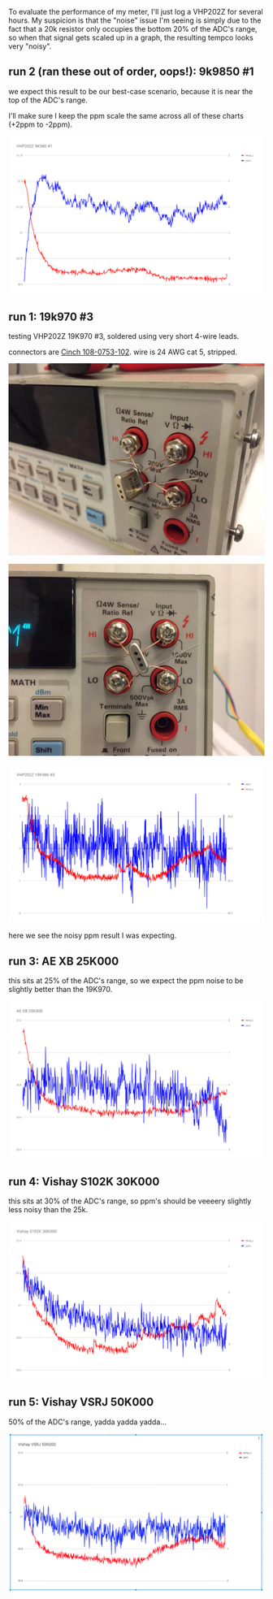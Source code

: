 To evaluate the performance of my meter, I'll just log a VHP202Z for several hours.  My suspicion is that the "noise" issue I'm seeing is simply due to the fact that a 20k resistor only occupies the bottom 20% of the ADC's range, so when that signal gets scaled up in a graph, the resulting tempco looks very "noisy".

## run 2 (ran these out of order, oops!): 9k9850 #1

we expect this result to be our best-case scenario, because it is near the top of the ADC's range.

I'll make sure I keep the ppm scale the same across all of these charts (+2ppm to -2ppm).

![](run2-9k9850-1/chart.png)

## run 1: 19k970 #3

testing VHP202Z 19K970 #3, soldered using very short 4-wire leads. 

connectors are [Cinch 108-0753-102](https://www.digikey.com/product-detail/en/cinch-connectivity-solutions-johnson/108-0753-102/J10108-ND/565813).  wire is 24 AWG cat 5, stripped.

![](IMG_2289.JPG)

![](IMG_2290.JPG)

![](run1-19k970-3/chart.png)

here we see the noisy ppm result I was expecting.

## run 3: AE XB 25K000

this sits at 25% of the ADC's range, so we expect the ppm noise to be slightly better than the 19K970.

![](run3-ae-xb-25k000/chart.png)

## run 4: Vishay S102K 30K000

this sits at 30% of the ADC's range, so ppm's should be veeeery slightly less noisy than the 25k.

![](run4-s102k-30k000/chart.png)

## run 5: Vishay VSRJ 50K000

50% of the ADC's range, yadda yadda yadda...

![](run5-vsrj-50k000/chart.png)
